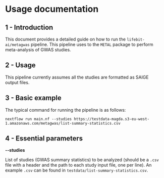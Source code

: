 # Usage documentation

## 1 - Introduction

This document provides a detailed guide on how to run the `lifebit-ai/metagwas` pipeline. This pipeline uses to the `METAL` package to perform meta-analysis of GWAS studies.

## 2 - Usage

This pipeline currently assumes all the studies are formatted as SAIGE output files.

## 3 - Basic example

The typical command for running the pipeline is as follows:

```
nextflow run main.nf --studies https://testdata-magda.s3-eu-west-1.amazonaws.com/metagwas/list-summary-statistics.csv
```

## 4 - Essential parameters

**--studies**

List of studies (GWAS summary statistics) to be analyzed (should be a `.csv` file with a header and the path to each study input file, one per line). An example `.csv` can be found in `testdata/list-summary-statistics.csv`.


